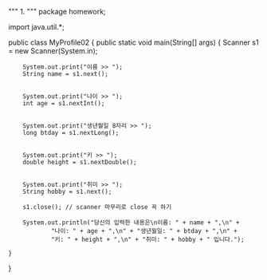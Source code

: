 """
1.
"""
package homework;

import java.util.*;


public class MyProfile02 {
	public static void main(String[] args) {
		Scanner s1 = new Scanner(System.in);
		
		System.out.print("이름 >> ");
		String name = s1.next();

		
		System.out.print("나이 >> ");
		int age = s1.nextInt();

		
		System.out.print("생년월일 8자리 >> ");
		long btday = s1.nextLong();

		
		System.out.print("키 >> ");
		double height = s1.nextDouble();

		
		System.out.print("취미 >> ");
		String hobby = s1.next();
		
		s1.close(); // scanner 마무리로 close 꼭 하기
		
		System.out.println("당신의 입력한 내용은\n이름: " + name + ",\n" +
				"나이: " + age + ",\n" + "생년월일: " + btday + ",\n" +
				"키: " + height + ",\n" + "취미: " + hobby + " 입니다.");
		
	}
}
